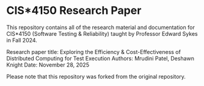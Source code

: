 # CIS*4150 Research Paper

This repository contains all of the research material and documentation for CIS*4150 (Software Testing & Reliability) taught by Professor Edward Sykes in Fall 2024. 

Research paper title: Exploring the Efficiency & Cost-Effectiveness of Distributed Computing for Test Execution
Authors: Mrudini Patel, Deshawn Knight
Date: November 28, 2025

Please note that this repository was forked from the original repository.
